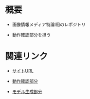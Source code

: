 # 概要

- 画像情報メディア特論Ⅰ用のレポジトリ

- 動作確認部分を担う

# 関連リンク

- [サイトURL](https://imginfo.vercel.app/)

- [動作確認部分](https://github.com/genchan-omega/imginfo-makemodel)

- [モデル生成部分](https://github.com/genchan-omega/imginfo-makemodel)